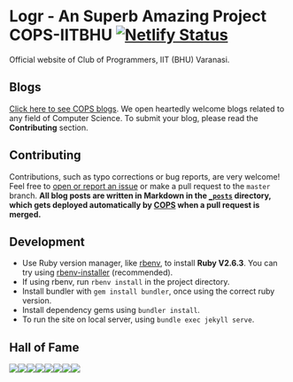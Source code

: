 Logr - An Superb Amazing Project 
COPS-IITBHU [![Netlify Status](https://api.netlify.com/api/v1/badges/ddbd9c06-116c-4974-a1aa-6631f2186bf3/deploy-status)](https://app.netlify.com/sites/cops-iitbhu/deploys)
===========
Official website of Club of Programmers, IIT (BHU) Varanasi.

Blogs
-----

[Click here to see COPS blogs](http://www.copsiitbhu.co.in/blog/). We open heartedly welcome blogs related to any field of Computer Science. To submit your blog, please read the **Contributing** section.


Contributing
------------

Contributions, such as typo corrections or bug reports, are very welcome! Feel free to [open or report an issue](https://github.com/COPS-IITBHU/cops-website/issues) or make a pull request to the `master` branch. **All blog posts are written in Markdown in the [`_posts`](https://github.com/COPS-IITBHU/cops-website/tree/master/_posts) directory, which gets deployed automatically by [COPS](http://www.copsiitbhu.co.in/blog/) when a pull request is merged.**

Development
------------

- Use Ruby version manager, like [rbenv](https://github.com/rbenv/rbenv), to install **Ruby V2.6.3**. You can try using [rbenv-installer](https://github.com/rbenv/rbenv-installer) (recommended).
- If using rbenv, run `rbenv install` in the project directory.
- Install bundler with `gem install bundler`, once using the correct ruby version.
- Install dependency gems using `bundler install`.
- To run the site on local server, using `bundle exec jekyll serve`.

Hall of Fame
------------
[![](https://sourcerer.io/fame/shivanshs9/COPS-IITBHU/cops-website/images/0)](https://sourcerer.io/fame/shivanshs9/COPS-IITBHU/cops-website/links/0)[![](https://sourcerer.io/fame/shivanshs9/COPS-IITBHU/cops-website/images/1)](https://sourcerer.io/fame/shivanshs9/COPS-IITBHU/cops-website/links/1)[![](https://sourcerer.io/fame/shivanshs9/COPS-IITBHU/cops-website/images/2)](https://sourcerer.io/fame/shivanshs9/COPS-IITBHU/cops-website/links/2)[![](https://sourcerer.io/fame/shivanshs9/COPS-IITBHU/cops-website/images/3)](https://sourcerer.io/fame/shivanshs9/COPS-IITBHU/cops-website/links/3)[![](https://sourcerer.io/fame/shivanshs9/COPS-IITBHU/cops-website/images/4)](https://sourcerer.io/fame/shivanshs9/COPS-IITBHU/cops-website/links/4)[![](https://sourcerer.io/fame/shivanshs9/COPS-IITBHU/cops-website/images/5)](https://sourcerer.io/fame/shivanshs9/COPS-IITBHU/cops-website/links/5)[![](https://sourcerer.io/fame/shivanshs9/COPS-IITBHU/cops-website/images/6)](https://sourcerer.io/fame/shivanshs9/COPS-IITBHU/cops-website/links/6)[![](https://sourcerer.io/fame/shivanshs9/COPS-IITBHU/cops-website/images/7)](https://sourcerer.io/fame/shivanshs9/COPS-IITBHU/cops-website/links/7)
